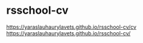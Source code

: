 # rsschool-cv
https://yaraslauhaurylavets.github.io/rsschool-cv/cv                                                                                                          
https://yaraslauhaurylavets.github.io/rsschool-cv/                                                                                         